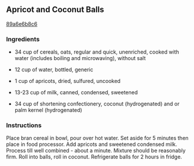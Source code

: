 ## Apricot and Coconut Balls

[89a6e6b8c6](http://www.food.com/recipe/apricot-and-coconut-balls-476428)

### Ingredients

 - 34 cup of cereals, oats, regular and quick, unenriched, cooked with water (includes boiling and microwaving), without salt

 - 12 cup of water, bottled, generic

 - 1 cup of apricots, dried, sulfured, uncooked

 - 13-23 cup of milk, canned, condensed, sweetened

 - 34 cup of shortening confectionery, coconut (hydrogenated) and or palm kernel (hydrogenated)

### Instructions

Place bran cereal in bowl, pour over hot water. Set aside for 5 minutes then place in food processor. Add apricots and sweetened condensed milk. Process till well combined - about a minute. Mixture should be reasonably firm. Roll into balls, roll in coconut. Refrigerate balls for 2 hours in fridge.